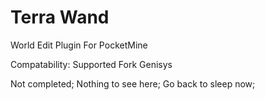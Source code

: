 # Terra Wand
World Edit Plugin For PocketMine

Compatability: Supported Fork Genisys

Not completed; Nothing to see here; Go back to sleep now;
